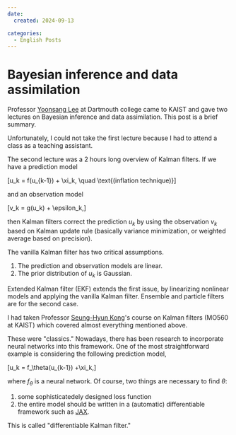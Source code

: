 ```yaml
---
date:
  created: 2024-09-13

categories:
  - English Posts
---
```

# Bayesian inference and data assimilation

Professor [Yoonsang Lee](https://math.dartmouth.edu/~ylee/) at Dartmouth college came to KAIST and gave two lectures on Bayesian inference and data assimilation.
This post is a brief summary.

<!-- more -->

Unfortunately, I could not take the first lecture because I had to attend a class as a teaching assistant.

The second lecture was a 2 hours long overview of Kalman filters.
If we have a prediction model

\[u_k = f(u_{k-1}) + \xi_k, \quad \text{(inflation technique)}\]

and an observation model

\[v_k = g(u_k) + \epsilon_k,\]

then Kalman filters correct the prediction $u_k$ by using the observation $v_k$ based on Kalman update rule (basically variance minimization, or weighted average based on precision).

The vanilla Kalman filter has two critical assumptions.

1. The prediction and observation models are linear.
2. The prior distribution of $u_k$ is Gaussian.

Extended Kalman filter (EKF) extends the first issue, by linearizing nonlinear models and applying the vanilla Kalman filter.
Ensemble and particle filters are for the second case.

I had taken Professor [Seung-Hyun Kong](https://mo.kaist.ac.kr/professor/공승현/)'s course on Kalman filters (MO560 at KAIST) which covered almost everything mentioned above.

These were "classics."
Nowadays, there has been research to incorporate neural networks into this framework.
One of the most straightforward example is considering the following prediction model,

\[u_k = f_\theta(u_{k-1}) +\xi_k,\]

where $f_\theta$ is a neural network.
Of course, two things are necessary to find $\theta$:

1. some sophisticatedely designed loss function
2. the entire model should be written in a (automatic) differentiable framework such as [JAX](https://jax.readthedocs.io/en/latest/).

This is called "differentiable Kalman filter."